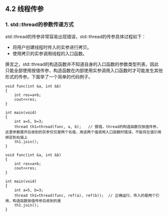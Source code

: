 ## 4.2 线程传参

### 1. std::thread的参数传递方式
std::thread的传参非常容易出现错误，std::thread的传参具体过程如下：

+ 将用户创建线程时传入的实参进行拷贝。
+ 使用拷贝的实参调用线程的入口函数。

换言之，std::thread的构造函数并不知道自身的入口函数的参数类型列表，因此只能全部使用按值传参，构造函数在内部使用实参调用入口函数时才可能发生其他形式的传参。下面举了一个简单的代码例子。

```
void func(int &a, int &b)
{
	int res=a+b;
	cout<<res;
}

int main(void)
{
	int a=5, b=3;
	thread th1=thread(func, a, b);   // 报错，thread的构造函数仅按值传参，这里参数展开后收到的实参仅仅是两个右值，用这两个值调用入口函数时错误，不能将左值引用绑定到右值上
	th1.join();
} 
```

```
void func(int &a, int &b)
{
	int res=a+b;
	cout<<res;
}

int main(void)
{
	int a=5, b=3;
	thread th1=thread(func, ref(a), ref(b));  // 正确运行，传入的是两个引用，构造函数按值传参后收到的是
	th1.join();
} 
```
